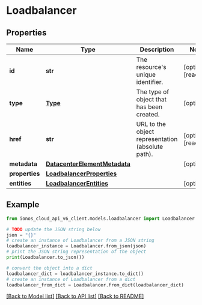 # Loadbalancer


## Properties

Name | Type | Description | Notes
------------ | ------------- | ------------- | -------------
**id** | **str** | The resource&#39;s unique identifier. | [optional] [readonly] 
**type** | [**Type**](Type.md) | The type of object that has been created. | [optional] 
**href** | **str** | URL to the object representation (absolute path). | [optional] [readonly] 
**metadata** | [**DatacenterElementMetadata**](DatacenterElementMetadata.md) |  | [optional] 
**properties** | [**LoadbalancerProperties**](LoadbalancerProperties.md) |  | 
**entities** | [**LoadbalancerEntities**](LoadbalancerEntities.md) |  | [optional] 

## Example

```python
from ionos_cloud_api_v6_client.models.loadbalancer import Loadbalancer

# TODO update the JSON string below
json = "{}"
# create an instance of Loadbalancer from a JSON string
loadbalancer_instance = Loadbalancer.from_json(json)
# print the JSON string representation of the object
print(Loadbalancer.to_json())

# convert the object into a dict
loadbalancer_dict = loadbalancer_instance.to_dict()
# create an instance of Loadbalancer from a dict
loadbalancer_from_dict = Loadbalancer.from_dict(loadbalancer_dict)
```
[[Back to Model list]](../README.md#documentation-for-models) [[Back to API list]](../README.md#documentation-for-api-endpoints) [[Back to README]](../README.md)


